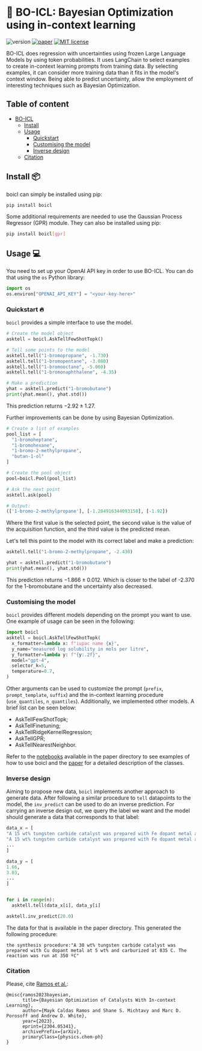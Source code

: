 # 🤖 BO-ICL: Bayesian Optimization using in-context learning

![version](https://img.shields.io/badge/version-0.0.1-brightgreen)
[![paper](https://img.shields.io/badge/paper-arXiv-red)](https://arxiv.org/abs/2304.05341)
[![MIT license](https://img.shields.io/badge/License-MIT-blue.svg)](https://lbesson.mit-license.org/)

BO-ICL does regression with uncertainties using frozen Large Language Models by using token probabilities.
It uses LangChain to select examples to create in-context learning prompts from training data.
By selecting examples, it can consider more training data than it fits in the model's context window.
Being able to predict uncertainty, allow the employment of interesting techniques such as Bayesian Optimization.

## Table of content

- [BO-ICL](#-bo-icl-bayesian-optimization-using-in-context-learning)
  - [Install](#install-)
  - [Usage](#usage-)
    - [Quickstart](#quickstart-)
    - [Customising the model](#customising-the-model)
    - [Inverse design](#inverse-design)
  - [Citation](#citation)

## Install 📦

boicl can simply be installed using pip:

```bash
pip install boicl
```

Some additional requirements are needed to use the Gaussian Process Regressor (GPR) module.
They can also be installed using pip:

```bash
pip install boicl[gpr]
```

## Usage 💻

You need to set up your OpenAI API key in order to use BO-ICL.
You can do that using the `os` Python library:

```py
import os
os.environ["OPENAI_API_KEY"] = "<your-key-here>"
```

### Quickstart 🔥

`boicl` provides a simple interface to use the model.

```py
# Create the model object
asktell = boicl.AskTellFewShotTopk()

# Tell some points to the model
asktell.tell("1-bromopropane", -1.730)
asktell.tell("1-bromopentane", -3.080)
asktell.tell("1-bromooctane", -5.060)
asktell.tell("1-bromonaphthalene", -4.35)

# Make a prediction
yhat = asktell.predict("1-bromobutane")
print(yhat.mean(), yhat.std())
```

This prediction returns $-2.92 \pm 1.27$.

Further improvements can be done by using Bayesian Optimization.

```py
# Create a list of examples
pool_list = [
  "1-bromoheptane",
  "1-bromohexane",
  "1-bromo-2-methylpropane",
  "butan-1-ol"
]

# Create the pool object
pool=boicl.Pool(pool_list)

# Ask the next point
asktell.ask(pool)

# Output:
(['1-bromo-2-methylpropane'], [-1.284916344093158], [-1.92])

```

Where the first value is the selected point, the second value is the value of the acquisition function, and the third value is the predicted mean.

Let's tell this point to the model with its correct label and make a prediction:

```py
asktell.tell("1-bromo-2-methylpropane", -2.430)

yhat = asktell.predict("1-bromobutane")
print(yhat.mean(), yhat.std())
```

This prediction returns $-1.866 \pm 0.012$.
Which is closer to the label of -2.370 for the 1-bromobutane and the uncertainty also decreased.

### Customising the model

`boicl` provides different models depending on the prompt you want to use.
One example of usage can be seen in the following:

```py
import boicl
asktell = boicl.AskTellFewShotTopk(
  x_formatter=lambda x: f"iupac name {x}",
  y_name="measured log solubility in mols per litre",
  y_formatter=lambda y: f"{y:.2f}",
  model="gpt-4",
  selector_k=5,
  temperature=0.7,
)
```

Other arguments can be used to customize the prompt (`prefix`, `prompt_template`, `suffix`) and the in-context learning procedure (`use_quantiles`, `n_quantiles`).
Additionally, we implemented other models. A brief list can be seen below:

- AskTellFewShotTopk;
- AskTellFinetuning;
- AskTellRidgeKernelRegression;
- AskTellGPR;
- AskTellNearestNeighbor.

Refer to the [notebooks](https://github.com/ur-whitelab/BO-ICL/tree/main/paper) available in the paper directory to see examples of how to use boicl and the [paper](https://arxiv.org/abs/2304.05341) for a detailed description of the classes.

### Inverse design

Aiming to propose new data, `boicl` implements another approach to generate data.
After following a similar procedure to `tell` datapoints to the model, the `inv_predict` can be used to do an inverse prediction.
For carrying an inverse design out, we query the label we want and the model should generate a data that corresponds to that label:

```py
data_x = [
"A 15 wt% tungsten carbide catalyst was prepared with Fe dopant metal at 0.5 wt% and carburized at 835 °C. The reaction was run at 280 °C, resulting in a CO yield of",
"A 15 wt% tungsten carbide catalyst was prepared with Fe dopant metal at 0.5 wt% and carburized at 835 °C. The reaction was run at 350 °C, resulting in a CO yield of",
...
]

data_y = [
1.66,
3.03,
...
]


for i in range(n):
  asktell.tell(data_x[i], data_y[i]

asktell.inv_predict(20.0)
```

The data for that is available in the paper directory.
This generated the following procedure:

```
the synthesis procedure:"A 30 wt% tungsten carbide catalyst was prepared with Cu dopant metal at 5 wt% and carburized at 835 C. The reaction was run at 350 ºC"
```

### Citation

Please, cite [Ramos et al.](https://arxiv.org/abs/2304.05341):

```
@misc{ramos2023bayesian,
      title={Bayesian Optimization of Catalysts With In-context Learning},
      author={Mayk Caldas Ramos and Shane S. Michtavy and Marc D. Porosoff and Andrew D. White},
      year={2023},
      eprint={2304.05341},
      archivePrefix={arXiv},
      primaryClass={physics.chem-ph}
}
```
